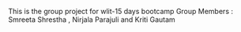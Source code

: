 This is the group project for wlit-15 days bootcamp
Group Members : Smreeta Shrestha , Nirjala Parajuli and Kriti Gautam